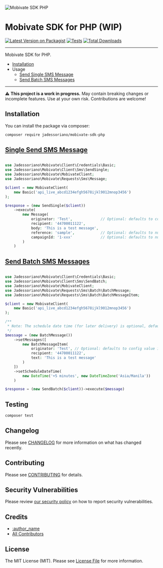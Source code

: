 ![Mobivate SDK PHP](https://github.com/user-attachments/assets/073b640e-628f-4360-a89b-1a8f0b9c59fc)

# Mobivate SDK for PHP (WIP)



[![Latest Version on Packagist](https://img.shields.io/packagist/v/jadessoriano/mobivate-sdk-php.svg?style=flat-square)](https://packagist.org/packages/jadessoriano/mobivate-sdk-php)
[![Tests](https://img.shields.io/github/actions/workflow/status/jadessoriano/mobivate-sdk-php/run-tests.yml?branch=main&label=tests&style=flat-square)](https://github.com/jadessoriano/mobivate-sdk-php/actions/workflows/run-tests.yml)
[![Total Downloads](https://img.shields.io/packagist/dt/jadessoriano/mobivate-sdk-php.svg?style=flat-square)](https://packagist.org/packages/jadessoriano/mobivate-sdk-php)
<!--delete-->
---
Mobivate SDK for PHP.

- [Installation](#installation)
- Usage
    - [Send Single SMS Message](#single-send-sms-message)
    - [Send Batch SMS Messages](#send-batch-sms-messages)

---
<!--/delete-->
⚠️ **This project is a work in progress.**
May contain breaking changes or incomplete features. Use at your own risk. Contributions are welcome!

## Installation

You can install the package via composer:

```bash
composer require jadessoriano/mobivate-sdk-php
```

## [Single Send SMS Message](https://wiki.mobivatebulksms.com/use-cases/send-single-sms-message)

```php

use Jadessoriano\Mobivate\Client\Credentials\Basic;
use Jadessoriano\Mobivate\Client\Sms\SendSingle;
use Jadessoriano\Mobivate\MobivateClient;
use Jadessoriano\Mobivate\Requests\Sms\Message;

$client = new MobivateClient(
    new Basic('api_live_abcd1234efgh5678ijkl9012mnop3456')
);

$response = (new SendSingle($client))
    ->execute(
        new Message(
            originator: 'Test',             // Optional: defaults to config value if not provided
            recipient: '44700011122',
            body: 'This is a test message',
            reference: 'sample',            // Optional: defaults to null if not provided
            campaignId: '1-xxx'             // Optional: defaults to null if not provided
        )
    )

```

## [Send Batch SMS Messages](https://wiki.mobivatebulksms.com/use-cases/send-batch-sms-messages)

```php

use Jadessoriano\Mobivate\Client\Credentials\Basic;
use Jadessoriano\Mobivate\Client\Sms\SendBatch;
use Jadessoriano\Mobivate\MobivateClient;
use Jadessoriano\Mobivate\Requests\Sms\Batch\BatchMessage;
use Jadessoriano\Mobivate\Requests\Sms\Batch\BatchMessageItem;

$client = new MobivateClient(
    new Basic('api_live_abcd1234efgh5678ijkl9012mnop3456')
);

/**
 * Note: The schedule date time (for later delivery) is optional, defaults to null if not provided.
 */
$message = (new BatchMessage())
    ->setMessages([
        new BatchMessageItem(
            originator: 'Test', // Optional: defaults to config value if not provided
            recipient: '44700011122',
            text: 'This is a test message'
        )
    ])
    ->setScheduleDateTime(
        new DateTime('+5 minutes', new DateTimeZone('Asia/Manila'))
    )

$response = (new SendBatch($client))->execute($message)

```

## Testing

```bash
composer test
```

## Changelog

Please see [CHANGELOG](CHANGELOG.md) for more information on what has changed recently.

## Contributing

Please see [CONTRIBUTING](https://github.com/spatie/.github/blob/main/CONTRIBUTING.md) for details.

## Security Vulnerabilities

Please review [our security policy](../../security/policy) on how to report security vulnerabilities.

## Credits

- [:author_name](https://github.com/:author_username)
- [All Contributors](../../contributors)

## License

The MIT License (MIT). Please see [License File](LICENSE.md) for more information.
